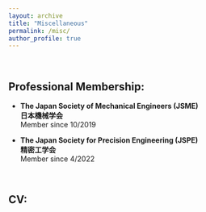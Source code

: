 ```yaml
---
layout: archive
title: "Miscellaneous"
permalink: /misc/
author_profile: true
---
```


<br>

<h2>Professional Membership:</h2>

* <b>The Japan Society of Mechanical Engineers (JSME)</b><br>
  <b>日本機械学会</b><br>
     Member since 10/2019

* <b>The Japan Society for Precision Engineering (JSPE)</b><br>
  <b>精密工学会</b><br>
     Member since 4/2022


<br>

<h2>CV:</h2>